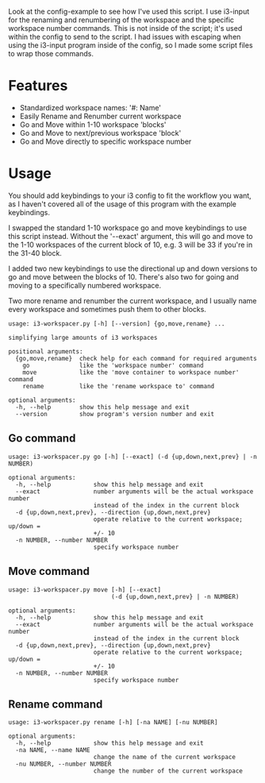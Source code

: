 Look at the config-example to see how I've used this script. I use i3-input for the renaming and renumbering of the workspace and the specific workspace number commands. This is not inside of the script; it's used within the config to send to the script. I had issues with escaping when using the i3-input program inside of the config, so I made some script files to wrap those commands.

# Features
* Standardized workspace names: '#: Name'
* Easily Rename and Renumber current workspace
* Go and Move within 1-10 workspace 'blocks'
* Go and Move to next/previous workspace 'block'
* Go and Move directly to specific workspace number

# Usage
You should add keybindings to your i3 config to fit the workflow you want, as I haven't covered all of the usage of this program with the example keybindings.

I swapped the standard 1-10 workspace go and move keybindings to use this script instead. Without the '--exact' argument, this will go and move to the 1-10 workspaces of the current block of 10, e.g. 3 will be 33 if you're in the 31-40 block.

I added two new keybindings to use the directional up and down versions to go and move between the blocks of 10. There's also two for going and moving to a specifically numbered workspace.

Two more rename and renumber the current workspace, and I usually name every workspace and sometimes push them to other blocks.

```
usage: i3-workspacer.py [-h] [--version] {go,move,rename} ...

simplifying large amounts of i3 workspaces

positional arguments:
  {go,move,rename}  check help for each command for required arguments
    go              like the 'workspace number' command
    move            like the 'move container to workspace number' command
    rename          like the 'rename workspace to' command

optional arguments:
  -h, --help        show this help message and exit
  --version         show program's version number and exit
```
## Go command
```
usage: i3-workspacer.py go [-h] [--exact] (-d {up,down,next,prev} | -n NUMBER)

optional arguments:
  -h, --help            show this help message and exit
  --exact               number arguments will be the actual workspace number
                        instead of the index in the current block
  -d {up,down,next,prev}, --direction {up,down,next,prev}
                        operate relative to the current workspace; up/down =
                        +/- 10
  -n NUMBER, --number NUMBER
                        specify workspace number
```
## Move command
```
usage: i3-workspacer.py move [-h] [--exact]
                             (-d {up,down,next,prev} | -n NUMBER)

optional arguments:
  -h, --help            show this help message and exit
  --exact               number arguments will be the actual workspace number
                        instead of the index in the current block
  -d {up,down,next,prev}, --direction {up,down,next,prev}
                        operate relative to the current workspace; up/down =
                        +/- 10
  -n NUMBER, --number NUMBER
                        specify workspace number
```
## Rename command
```
usage: i3-workspacer.py rename [-h] [-na NAME] [-nu NUMBER]

optional arguments:
  -h, --help            show this help message and exit
  -na NAME, --name NAME
                        change the name of the current workspace
  -nu NUMBER, --number NUMBER
                        change the number of the current workspace
```